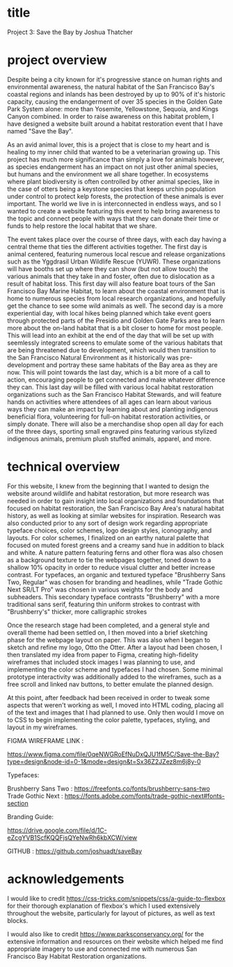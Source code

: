 # title
Project 3: Save the Bay by Joshua Thatcher

# project overview
Despite being a city known for it's progressive stance on human rights and environmental awareness, the natural habitat of the San Francisco Bay's coastal regions and inlands has been destroyed by up to 90% of it's historic capacity, causing the endangerment of over 35 species in the Golden Gate Park System alone: more than Yosemite, Yellowstone, Sequoia, and Kings Canyon combined. In order to raise awareness on this habitat problem, I have designed a website built around a habitat restoration event that I have named "Save the Bay". 

As an avid animal lover, this is a project that is close to my heart and is healing to my inner child that wanted to be a veterinarian growing up. This project has much more significance than simply a love for animals however, as species endangerment has an impact on not just other animal species, but humans and the environment we all share together. In ecosystems where plant biodiversity is often controlled by other animal species, like in the case of otters being a keystone species that keeps urchin population under control to protect kelp forests, the protection of these animals is ever important. The world we live in is interconnected in endless ways, and so I wanted to create a website featuring this event to help bring awareness to the topic and connect people with ways that they can donate their time or funds to help restore the local habitat that we share.

The event takes place over the course of three days, with each day having a central theme that ties the different activities together. The first day is animal centered, featuring numerous local rescue and release organizations such as the Yggdrasil Urban Wildlife Rescue (YUWR). These organizations will have booths set up where they can show (but not allow touch) the various animals that they take in and foster, often due to dislocation as a result of habitat loss. This first day will also feature boat tours of the San Francisco Bay Marine Habitat, to learn about the coastal environment that is home to numerous species from local research organizations, and hopefully get the chance to see some wild animals as well. The second day is a more experiential day, with local hikes being planned which take event goers through protected parts of the Presidio and Golden Gate Parks area to learn more about the on-land habitat that is a bit closer to home for most people. This will lead into an exhibit at the end of the day that will be set up with seemlessly integrated screens to emulate some of the various habitats that are being threatened due to development, which would then transition to the San Francisco Natural Environment as it historically was pre-development and portray these same habitats of the Bay area as they are now. This will point towards the last day, which is a bit more of a call to action, encouraging people to get connected and make whatever difference they can. This last day will be filled with various local habitat restoration organizations such as the San Francisco Habitat Stewards, and will feature hands on activities where attendees of all ages can learn about various ways they can make an impact by learning about and planting indigenous beneficial flora, volunteering for full-on habitat restoration activities, or simply donate. There will also be a merchandise shop open all day for each of the three days, sporting small engraved pins featuring various stylized indigenous animals, premium plush stuffed animals, apparel, and more.

# technical overview
For this website, I knew from the beginning that I wanted to design the website around wildlife and habitat restoration, but more research was needed in order to gain insight into local organizations and foundations that focused on habitat restoration, the San Francisco Bay Area's natural habitat history, as well as looking at similar websites for inspiration. Research was also conducted prior to any sort of design work regarding appropriate typeface choices, color schemes, logo design styles, iconography, and layouts. For color schemes, I finalized on an earthy natural palette that focused on muted forest greens and a creamy sand hue in addition to black and white. A nature pattern featuring ferns and other flora was also chosen as a background texture to tie the webpages together, toned down to a shallow 10% opacity in order to reduce visual clutter and better increase contrast. For typefaces, an organic and textured typeface "Brushberry Sans Two, Regular" was chosen for branding and headlines, while "Trade Gothic Next SR/LT Pro" was chosen in various weights for the body and subheaders. This secondary typeface contrasts "Brushberry" with a more traditional sans serif, featuring thin uniform strokes to contrast with "Brushberry's" thicker, more calligraphic strokes

Once the research stage had been completed, and a general style and overall theme had been settled on, I then moved into a brief sketching phase for the webpage layout on paper. This was also when I began to sketch and refine my logo, Otto the Otter. After a layout had been chosen, I then translated my idea from paper to Figma, creating high-fidelity wireframes that included stock images I was planning to use, and implementing the color scheme and typefaces I had chosen. Some minimal prototype interactivity was additionally added to the wireframes, such as a free scroll and linked nav buttons, to better emulate the planned design.

At this point, after feedback had been received in order to tweak some aspects that weren't working as well, I moved into HTML coding, placing all of the text and images that I had planned to use. Only then would I move on to CSS to begin implementing the color palette, typefaces, styling, and layout in my wireframes.

FIGMA WIREFRAME LINK : 

https://www.figma.com/file/0qeNWGRoEfNuDxQJU1fM5C/Save-the-Bay?type=design&node-id=0-1&mode=design&t=Sx36Z2JZez8m6j8y-0

Typefaces:

Brushberry Sans Two : https://freefonts.co/fonts/brushberry-sans-two
Trade Gothic Next : https://fonts.adobe.com/fonts/trade-gothic-next#fonts-section

Branding Guide:

https://drive.google.com/file/d/1C-eZcgYVB1ScfKQQFjsQYeNwRh6kbXCW/view

GITHUB : https://github.com/joshuadt/saveBay

# acknowledgements

I would like to credit https://css-tricks.com/snippets/css/a-guide-to-flexbox for their thorough explanation of flexbox's which I used extensively throughout the website, particularly for layout of pictures, as well as text blocks.

I would also like to credit https://www.parksconservancy.org/ for the extensive information and resources on their website which helped me find appropriate imagery to use and connected me with numerous San Francisco Bay Habitat Restoration organizations. 